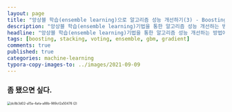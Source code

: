 ```yaml
---
layout: page
title: "앙상블 학습(ensemble learning)으로 알고리즘 성능 개선하기(3) - Boosting"
description: "앙상블 학습(ensemble learning)기법을 통한 알고리즘 성능 개선하는 방법에 대하여 알아보겠습니다."
headline: "앙상블 학습(ensemble learning)기법을 통한 알고리즘 성능 개선하는 방법에 대하여 알아보겠습니다."
tags: [boosting, stacking, voting, ensemble, gbm, gradient]
comments: true
published: true
categories: machine-learning
typora-copy-images-to: ../images/2021-09-09
---
```




### 좀 됐으면 싶다.

<img src="C:\Users\user\Desktop\dc8b3d02-a15a-4afa-a88b-989cf2a50476 (2).jpg" alt="dc8b3d02-a15a-4afa-a88b-989cf2a50476 (2)" style="zoom:50%;" />